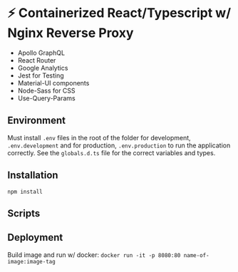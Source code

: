# ⚡ Containerized React/Typescript w/ Nginx Reverse Proxy

- Apollo GraphQL
- React Router
- Google Analytics
- Jest for Testing
- Material-UI components
- Node-Sass for CSS
- Use-Query-Params

## Environment

Must install `.env` files in the root of the folder for development, `.env.development` and for production, `.env.production` to run the application correctly. See the `globals.d.ts` file for the correct variables and types.

## Installation

`npm install`

## Scripts

## Deployment

Build image and run w/ docker: `docker run -it -p 8080:80 name-of-image:image-tag`
